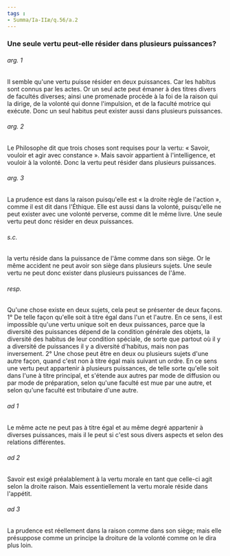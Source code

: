 ```yaml
---
tags : 
- Summa/Ia-IIæ/q.56/a.2
---
```


### Une seule vertu peut-elle résider dans plusieurs puissances?

###### arg. 1
Il semble qu'une vertu puisse résider en deux puissances. Car les habitus sont connus par les actes. Or un seul acte peut émaner à des titres divers de facultés diverses; ainsi une promenade procède à la foi de la raison qui la dirige, de la volonté qui donne l'impulsion, et de la faculté motrice qui exécute. Donc un seul habitus peut exister aussi dans plusieurs puissances. 

###### arg. 2
Le Philosophe dit que trois choses sont requises pour la vertu: « Savoir, vouloir et agir avec constance ». Mais savoir appartient à l'intelligence, et vouloir à la volonté. Donc la vertu peut résider dans plusieurs puissances. 

###### arg. 3
La prudence est dans la raison puisqu'elle est « la droite règle de l'action », comme il est dit dans l'Éthique. Elle est aussi dans la volonté, puisqu'elle ne peut exister avec une volonté perverse, comme dit le même livre. Une seule vertu peut donc résider en deux puissances. 

###### s.c.
la vertu réside dans la puissance de l'âme comme dans son siège. Or le même accident ne peut avoir son siège dans plusieurs sujets. Une seule vertu ne peut donc exister dans plusieurs puissances de l'âme. 

###### resp.
Qu'une chose existe en deux sujets, cela peut se présenter de deux façons. 1° De telle façon qu'elle soit à titre égal dans l'un et l'autre. En ce sens, il est impossible qu'une vertu unique soit en deux puissances, parce que la diversité des puissances dépend de la condition générale des objets, la diversité des habitus de leur condition spéciale, de sorte que partout où il y a diversité de puissances il y a diversité d'habitus, mais non pas inversement. 2° Une chose peut être en deux ou plusieurs sujets d'une autre façon, quand c'est non à titre égal mais suivant un ordre. En ce sens une vertu peut appartenir à plusieurs puissances, de telle sorte qu'elle soit dans l'une à titre principal, et s'étende aux autres par mode de diffusion ou par mode de préparation, selon qu'une faculté est mue par une autre, et selon qu'une faculté est tributaire d'une autre. 

###### ad 1
Le même acte ne peut pas à titre égal et au même degré appartenir à diverses puissances, mais il le peut si c'est sous divers aspects et selon des relations différentes. 

###### ad 2
Savoir est exigé préalablement à la vertu morale en tant que celle-ci agit selon la droite raison. Mais essentiellement la vertu morale réside dans l'appétit. 

###### ad 3
La prudence est réellement dans la raison comme dans son siège; mais elle présuppose comme un principe la droiture de la volonté comme on le dira plus loin. 

